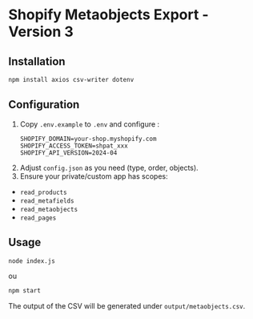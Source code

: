 # Shopify Metaobjects Export - Version 3

## Installation

```bash
npm install axios csv-writer dotenv
```

## Configuration

1. Copy `.env.example` to `.env` and configure :
   ```
   SHOPIFY_DOMAIN=your-shop.myshopify.com
   SHOPIFY_ACCESS_TOKEN=shpat_xxx
   SHOPIFY_API_VERSION=2024-04
   ```
2. Adjust `config.json` as you need (type, order, objects).
3. Ensure your private/custom app has scopes:
- `read_products`
- `read_metafields`
- `read_metaobjects`
- `read_pages`



## Usage

```bash
node index.js
```

ou

```bash
npm start
```


The output of the CSV will be generated under `output/metaobjects.csv`.
